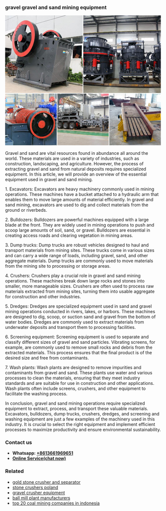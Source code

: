 <h3>gravel gravel and sand mining equipment</h3><img src='1708309535.jpg' alt=''><p>Gravel and sand are vital resources found in abundance all around the world. These materials are used in a variety of industries, such as construction, landscaping, and agriculture. However, the process of extracting gravel and sand from natural deposits requires specialized equipment. In this article, we will provide an overview of the essential equipment used in gravel and sand mining.</p><p>1. Excavators: Excavators are heavy machinery commonly used in mining operations. These machines have a bucket attached to a hydraulic arm that enables them to move large amounts of material efficiently. In gravel and sand mining, excavators are used to dig and collect materials from the ground or riverbeds.</p><p>2. Bulldozers: Bulldozers are powerful machines equipped with a large blade at the front. They are widely used in mining operations to push and scoop large amounts of soil, sand, or gravel. Bulldozers are essential in creating access roads and clearing vegetation in mining areas.</p><p>3. Dump trucks: Dump trucks are robust vehicles designed to haul and transport materials from mining sites. These trucks come in various sizes and can carry a wide range of loads, including gravel, sand, and other aggregate materials. Dump trucks are commonly used to move materials from the mining site to processing or storage areas.</p><p>4. Crushers: Crushers play a crucial role in gravel and sand mining operations. These machines break down large rocks and stones into smaller, more manageable sizes. Crushers are often used to process raw materials extracted from mining sites, turning them into usable aggregate for construction and other industries.</p><p>5. Dredges: Dredges are specialized equipment used in sand and gravel mining operations conducted in rivers, lakes, or harbors. These machines are designed to dig, scoop, or suction sand and gravel from the bottom of water bodies. Dredges are commonly used to extract materials from underwater deposits and transport them to processing facilities.</p><p>6. Screening equipment: Screening equipment is used to separate and classify different sizes of gravel and sand particles. Vibrating screens, for example, are commonly used to remove small rocks and debris from the extracted materials. This process ensures that the final product is of the desired size and free from contaminants.</p><p>7. Wash plants: Wash plants are designed to remove impurities and contaminants from gravel and sand. These plants use water and various processes to clean the materials, ensuring that they meet industry standards and are suitable for use in construction and other applications. Wash plants often include screens, crushers, and other equipment to facilitate the washing process.</p><p>In conclusion, gravel and sand mining operations require specialized equipment to extract, process, and transport these valuable materials. Excavators, bulldozers, dump trucks, crushers, dredges, and screening and washing equipment are just a few examples of the machinery used in this industry. It is crucial to select the right equipment and implement efficient processes to maximize productivity and ensure environmental sustainability.</p><h3>Contact us</h3><ul><li><strong>Whatsapp:&nbsp;<a href="https://wa.me/8613661969651">+8613661969651</a></strong></li><li><a href="https://swt.shibang-china.com/?git&amp;zhl&amp;gravel gravel and sand mining equipment"><strong>Online Service(chat now)</strong></a></li></ul><h3>Related</h3><ul><li><a href='gold stone crusher and separator.md'>gold stone crusher and separator</a></li><li><a href='stone crushers poland.md'>stone crushers poland</a></li><li><a href='gravel crusher equipment.md'>gravel crusher equipment</a></li><li><a href='ball mill plant manufacturers.md'>ball mill plant manufacturers</a></li><li><a href='top 20 coal mining companies in indonesia.md'>top 20 coal mining companies in indonesia</a></li></ul>